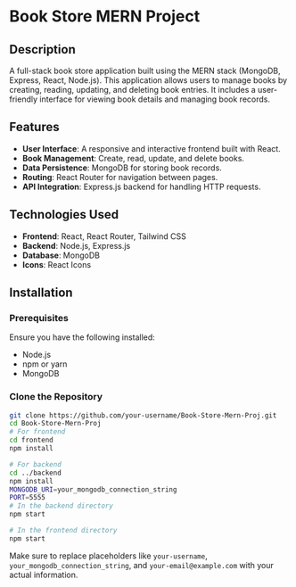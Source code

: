 # Book Store MERN Project

## Description

A full-stack book store application built using the MERN stack (MongoDB, Express, React, Node.js). This application allows users to manage books by creating, reading, updating, and deleting book entries. It includes a user-friendly interface for viewing book details and managing book records.

## Features

- **User Interface**: A responsive and interactive frontend built with React.
- **Book Management**: Create, read, update, and delete books.
- **Data Persistence**: MongoDB for storing book records.
- **Routing**: React Router for navigation between pages.
- **API Integration**: Express.js backend for handling HTTP requests.

## Technologies Used

- **Frontend**: React, React Router, Tailwind CSS
- **Backend**: Node.js, Express.js
- **Database**: MongoDB
- **Icons**: React Icons

## Installation

### Prerequisites

Ensure you have the following installed:
- Node.js
- npm or yarn
- MongoDB

### Clone the Repository

```bash
git clone https://github.com/your-username/Book-Store-Mern-Proj.git
cd Book-Store-Mern-Proj
# For frontend
cd frontend
npm install

# For backend
cd ../backend
npm install
MONGODB_URI=your_mongodb_connection_string
PORT=5555
# In the backend directory
npm start

# In the frontend directory
npm start
```
Make sure to replace placeholders like `your-username`, `your_mongodb_connection_string`, and `your-email@example.com` with your actual information.

